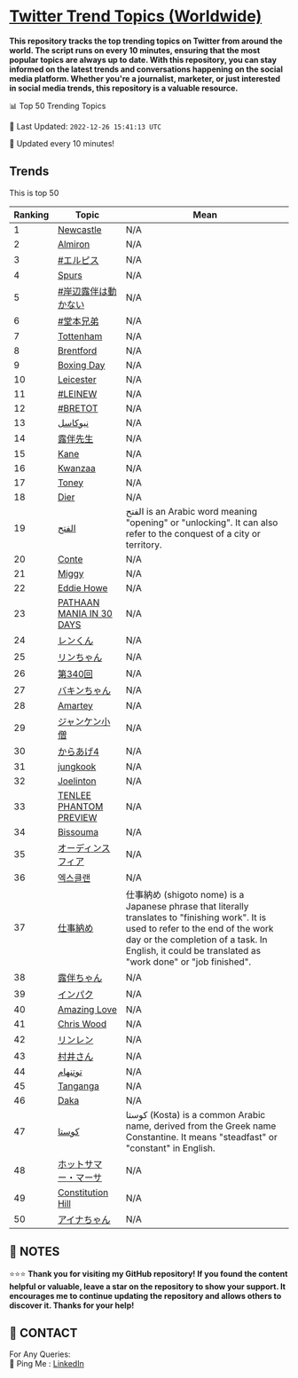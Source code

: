 [Twitter Trend Topics (Worldwide)](https://github.com/ErcinDedeoglu/Twitter-Trend-Topics)
==========

**This repository tracks the top trending topics on Twitter from around the world. 
The script runs on every 10 minutes, ensuring that the most popular topics are always up to date. 
With this repository, you can stay informed on the latest trends and conversations happening on the social media platform. 
Whether you're a journalist, marketer, or just interested in social media trends, this repository is a valuable resource.**


📊 Top 50 Trending Topics

📆 Last Updated: `2022-12-26 15:41:13 UTC`

🔧 Updated every 10 minutes!


## Trends

This is top 50

| Ranking | Topic | Mean |
| ------- | ------------ | ------------ |
| 1 | [Newcastle](http://twitter.com/search?q=Newcastle) | N/A |
| 2 | [Almiron](http://twitter.com/search?q=Almiron) | N/A |
| 3 | [#エルピス](http://twitter.com/search?q=%23%e3%82%a8%e3%83%ab%e3%83%94%e3%82%b9) | N/A |
| 4 | [Spurs](http://twitter.com/search?q=Spurs) | N/A |
| 5 | [#岸辺露伴は動かない](http://twitter.com/search?q=%23%e5%b2%b8%e8%be%ba%e9%9c%b2%e4%bc%b4%e3%81%af%e5%8b%95%e3%81%8b%e3%81%aa%e3%81%84) | N/A |
| 6 | [#堂本兄弟](http://twitter.com/search?q=%23%e5%a0%82%e6%9c%ac%e5%85%84%e5%bc%9f) | N/A |
| 7 | [Tottenham](http://twitter.com/search?q=Tottenham) | N/A |
| 8 | [Brentford](http://twitter.com/search?q=Brentford) | N/A |
| 9 | [Boxing Day](http://twitter.com/search?q=Boxing+Day) | N/A |
| 10 | [Leicester](http://twitter.com/search?q=Leicester) | N/A |
| 11 | [#LEINEW](http://twitter.com/search?q=%23LEINEW) | N/A |
| 12 | [#BRETOT](http://twitter.com/search?q=%23BRETOT) | N/A |
| 13 | [نيوكاسل](http://twitter.com/search?q=%d9%86%d9%8a%d9%88%d9%83%d8%a7%d8%b3%d9%84) | N/A |
| 14 | [露伴先生](http://twitter.com/search?q=%e9%9c%b2%e4%bc%b4%e5%85%88%e7%94%9f) | N/A |
| 15 | [Kane](http://twitter.com/search?q=Kane) | N/A |
| 16 | [Kwanzaa](http://twitter.com/search?q=Kwanzaa) | N/A |
| 17 | [Toney](http://twitter.com/search?q=Toney) | N/A |
| 18 | [Dier](http://twitter.com/search?q=Dier) | N/A |
| 19 | [الفتح](http://twitter.com/search?q=%d8%a7%d9%84%d9%81%d8%aa%d8%ad) | الفتح is an Arabic word meaning "opening" or "unlocking". It can also refer to the conquest of a city or territory. |
| 20 | [Conte](http://twitter.com/search?q=Conte) | N/A |
| 21 | [Miggy](http://twitter.com/search?q=Miggy) | N/A |
| 22 | [Eddie Howe](http://twitter.com/search?q=Eddie+Howe) | N/A |
| 23 | [PATHAAN MANIA IN 30 DAYS](http://twitter.com/search?q=PATHAAN+MANIA+IN+30+DAYS) | N/A |
| 24 | [レンくん](http://twitter.com/search?q=%e3%83%ac%e3%83%b3%e3%81%8f%e3%82%93) | N/A |
| 25 | [リンちゃん](http://twitter.com/search?q=%e3%83%aa%e3%83%b3%e3%81%a1%e3%82%83%e3%82%93) | N/A |
| 26 | [第340回](http://twitter.com/search?q=%e7%ac%ac340%e5%9b%9e) | N/A |
| 27 | [バキンちゃん](http://twitter.com/search?q=%e3%83%90%e3%82%ad%e3%83%b3%e3%81%a1%e3%82%83%e3%82%93) | N/A |
| 28 | [Amartey](http://twitter.com/search?q=Amartey) | N/A |
| 29 | [ジャンケン小僧](http://twitter.com/search?q=%e3%82%b8%e3%83%a3%e3%83%b3%e3%82%b1%e3%83%b3%e5%b0%8f%e5%83%a7) | N/A |
| 30 | [からあげ4](http://twitter.com/search?q=%e3%81%8b%e3%82%89%e3%81%82%e3%81%924) | N/A |
| 31 | [jungkook](http://twitter.com/search?q=jungkook) | N/A |
| 32 | [Joelinton](http://twitter.com/search?q=Joelinton) | N/A |
| 33 | [TENLEE PHANTOM PREVIEW](http://twitter.com/search?q=TENLEE+PHANTOM+PREVIEW) | N/A |
| 34 | [Bissouma](http://twitter.com/search?q=Bissouma) | N/A |
| 35 | [オーディンスフィア](http://twitter.com/search?q=%e3%82%aa%e3%83%bc%e3%83%87%e3%82%a3%e3%83%b3%e3%82%b9%e3%83%95%e3%82%a3%e3%82%a2) | N/A |
| 36 | [엑스클랜](http://twitter.com/search?q=%ec%97%91%ec%8a%a4%ed%81%b4%eb%9e%9c) | N/A |
| 37 | [仕事納め](http://twitter.com/search?q=%e4%bb%95%e4%ba%8b%e7%b4%8d%e3%82%81) | 仕事納め (shigoto nome) is a Japanese phrase that literally translates to "finishing work". It is used to refer to the end of the work day or the completion of a task. In English, it could be translated as "work done" or "job finished". |
| 38 | [露伴ちゃん](http://twitter.com/search?q=%e9%9c%b2%e4%bc%b4%e3%81%a1%e3%82%83%e3%82%93) | N/A |
| 39 | [インパク](http://twitter.com/search?q=%e3%82%a4%e3%83%b3%e3%83%91%e3%82%af) | N/A |
| 40 | [Amazing Love](http://twitter.com/search?q=Amazing+Love) | N/A |
| 41 | [Chris Wood](http://twitter.com/search?q=Chris+Wood) | N/A |
| 42 | [リンレン](http://twitter.com/search?q=%e3%83%aa%e3%83%b3%e3%83%ac%e3%83%b3) | N/A |
| 43 | [村井さん](http://twitter.com/search?q=%e6%9d%91%e4%ba%95%e3%81%95%e3%82%93) | N/A |
| 44 | [توتنهام](http://twitter.com/search?q=%d8%aa%d9%88%d8%aa%d9%86%d9%87%d8%a7%d9%85) | N/A |
| 45 | [Tanganga](http://twitter.com/search?q=Tanganga) | N/A |
| 46 | [Daka](http://twitter.com/search?q=Daka) | N/A |
| 47 | [كوستا](http://twitter.com/search?q=%d9%83%d9%88%d8%b3%d8%aa%d8%a7) | كوستا (Kosta) is a common Arabic name, derived from the Greek name Constantine. It means "steadfast" or "constant" in English. |
| 48 | [ホットサマー・マーサ](http://twitter.com/search?q=%e3%83%9b%e3%83%83%e3%83%88%e3%82%b5%e3%83%9e%e3%83%bc%e3%83%bb%e3%83%9e%e3%83%bc%e3%82%b5) | N/A |
| 49 | [Constitution Hill](http://twitter.com/search?q=Constitution+Hill) | N/A |
| 50 | [アイナちゃん](http://twitter.com/search?q=%e3%82%a2%e3%82%a4%e3%83%8a%e3%81%a1%e3%82%83%e3%82%93) | N/A |




## 📝 NOTES

⭐⭐⭐ **Thank you for visiting my GitHub repository! If you found the content helpful or valuable, leave a star on the repository to show your support. It encourages me to continue updating the repository and allows others to discover it. Thanks for your help!**

## 📨 CONTACT

 For Any Queries:  
            🏓 Ping Me : [LinkedIn](https://www.linkedin.com/in/ercindedeoglu/)